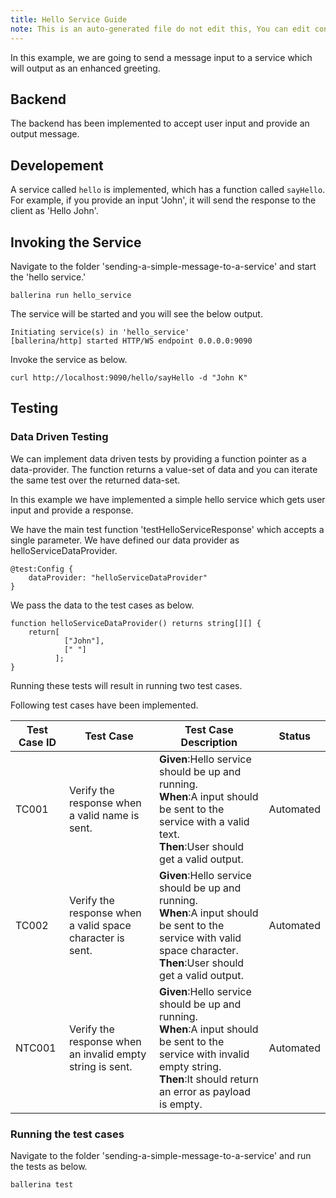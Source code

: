 ```yaml
---
title: Hello Service Guide
note: This is an auto-generated file do not edit this, You can edit content in "ballerina-integrator" repo
---
```


In this example, we are going to send a message input to a service which will output as an enhanced greeting. 

## Backend
The backend has been implemented to accept user input and provide an output message. 

## Developement
A service called `hello` is implemented, which has a function called `sayHello`. For example, if you provide an input 'John', it will send the response to the client as 'Hello John'.

## Invoking the Service
 Navigate to the folder 'sending-a-simple-message-to-a-service' and start the 'hello service.'
```
ballerina run hello_service
```
The service will be started and you will see the below output. 
```
Initiating service(s) in 'hello_service'
[ballerina/http] started HTTP/WS endpoint 0.0.0.0:9090
```

Invoke the service as below. 
```
curl http://localhost:9090/hello/sayHello -d "John K"
```
  
## Testing

### Data Driven Testing

We can implement data driven tests by providing a function pointer as a data-provider. The function returns a value-set of data and you can iterate the same test over the returned data-set.

In this example we have implemented a simple hello service which gets user input and provide a response. 

We have the main test function 'testHelloServiceResponse' which accepts a single parameter. We have defined our data provider as helloServiceDataProvider. 

```ballerina
@test:Config {
    dataProvider: "helloServiceDataProvider"
}
```

We pass the data to the test cases as below. 
```ballerina
function helloServiceDataProvider() returns string[][] {
	return[
    		["John"], 
    	  	[" "]
    	  ];
}
```

Running these tests will result in running two test cases. 

Following test cases have been implemented. 

| Test Case ID| Test Case| Test Case Description| Status|
| ----------| --------| ----------| ------|
| TC001 | Verify the response when a valid name is sent.| **Given**:Hello service should be up and running. </br> **When**:A input should be sent to the service with a valid text. </br> **Then**:User should get a valid output.| Automated|
| TC002 | Verify the response when a valid space character is sent.| **Given**:Hello service should be up and running. </br> **When**:A input should be sent to the service with valid space character. </br> **Then**:User should get a valid output.| Automated|
| NTC001 | Verify the response when an invalid empty string is sent.| **Given**:Hello service should be up and running. </br> **When**:A input should be sent to the service with invalid empty string. </br> **Then**:It should return an error as payload is empty.| Automated|

### Running the test cases
Navigate to the folder 'sending-a-simple-message-to-a-service' and run the tests as below. 
```
ballerina test
```
